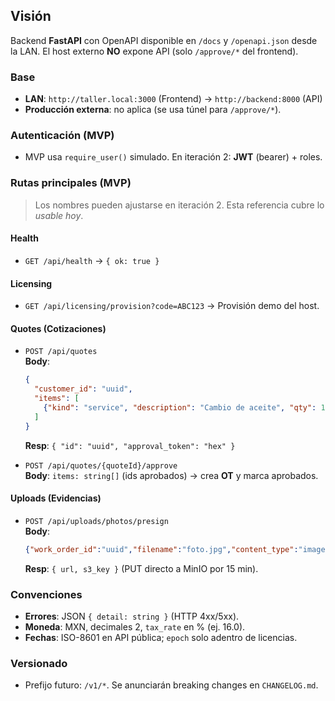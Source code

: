 ## Visión

Backend **FastAPI** con OpenAPI disponible en `/docs` y `/openapi.json` desde la LAN. El host externo **NO** expone API (solo `/approve/*` del frontend).

### Base

- **LAN**: `http://taller.local:3000` (Frontend) → `http://backend:8000` (API)
- **Producción externa**: no aplica (se usa túnel para `/approve/*`).

### Autenticación (MVP)

- MVP usa `require_user()` simulado. En iteración 2: **JWT** (bearer) + roles.

### Rutas principales (MVP)

> Los nombres pueden ajustarse en iteración 2. Esta referencia cubre lo *usable hoy*.

#### Health

- `GET /api/health` → `{ ok: true }`

#### Licensing

- `GET /api/licensing/provision?code=ABC123` → Provisión demo del host.

#### Quotes (Cotizaciones)

- `POST /api/quotes`\
  **Body**:

  ```json
  {
    "customer_id": "uuid",
    "items": [
      {"kind": "service", "description": "Cambio de aceite", "qty": 1, "unit_price": 600, "tax_rate": 16}
    ]
  }
  ```

  **Resp**: `{ "id": "uuid", "approval_token": "hex" }`

- `POST /api/quotes/{quoteId}/approve`\
  **Body**: `items: string[]` (ids aprobados) → crea **OT** y marca aprobados.

#### Uploads (Evidencias)

- `POST /api/uploads/photos/presign`\
  **Body**:
  ```json
  {"work_order_id":"uuid","filename":"foto.jpg","content_type":"image/jpeg"}
  ```
  **Resp**: `{ url, s3_key }` (PUT directo a MinIO por 15 min).

### Convenciones

- **Errores**: JSON `{ detail: string }` (HTTP 4xx/5xx).
- **Moneda**: MXN, decimales 2, `tax_rate` en % (ej. 16.0).
- **Fechas**: ISO-8601 en API pública; `epoch` solo adentro de licencias.

### Versionado

- Prefijo futuro: `/v1/*`. Se anunciarán breaking changes en `CHANGELOG.md`.

